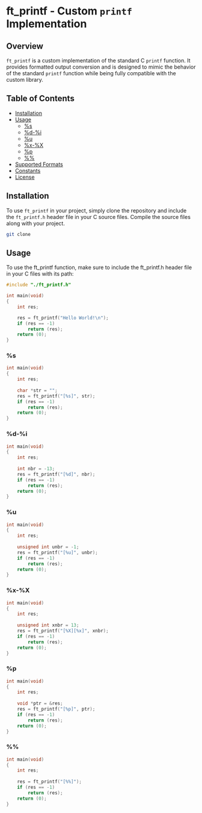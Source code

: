# ft_printf - Custom `printf` Implementation

## Overview
`ft_printf` is a custom implementation of the standard C `printf` function. It provides formatted output conversion and is designed to mimic the behavior of the standard `printf` function while being fully compatible with the custom library.

## Table of Contents
- [Installation](#installation)
- [Usage](#usage)
    - [\%s](#\%s)
    - [\%d-%i](#%d-%i)
    - [%u](#%u)
    - [%x-%X](#%x-%x)
    - [%p](#%p)
    - [%%](#%%)
- [Supported Formats](#supported-formats)
- [Constants](#constants)
- [License](#license)

## Installation

To use `ft_printf` in your project, simply clone the repository and include the `ft_printf.h` header file in your C source files. Compile the source files along with your project.

```bash
git clone 
```

## Usage

To use the ft_printf function, make sure to include the ft_printf.h header file in your C files with its path:
```c
#include "./ft_printf.h"
```

```c
int main(void)
{
	int res;

	res = ft_printf("Hello World!\n");
	if (res == -1)
		return (res);
	return (0);
}
```

### %s

```c
int main(void)
{
	int res;
	
	char *str = "";
	res = ft_printf("[%s]", str);
	if (res == -1)
		return (res);
	return (0);
}
```

### %d-%i

```c
int main(void)
{
	int res;
	
	int nbr = -13;
	res = ft_printf("[%d]", nbr);
	if (res == -1)
		return (res);
	return (0);
}
```

### %u
```c
int main(void)
{
	int res;
	
	unsigned int unbr = -1;
	res = ft_printf("[%u]", unbr);
	if (res == -1)
		return (res);
	return (0);
}
```

### %x-%X

```c
int main(void)
{
	int res;
	
	unsigned int xnbr = 13;
	res = ft_printf("[%X][%x]", xnbr);
	if (res == -1)
		return (res);
	return (0);
}
```

### %p
```c
int main(void)
{
	int res;
	
	void *ptr = &res;
	res = ft_printf("[%p]", ptr);
	if (res == -1)
		return (res);
	return (0);
}
```

### %%
```c
int main(void)
{
	int res;
	
	res = ft_printf("[%%]");
	if (res == -1)
		return (res);
	return (0);
}
```

